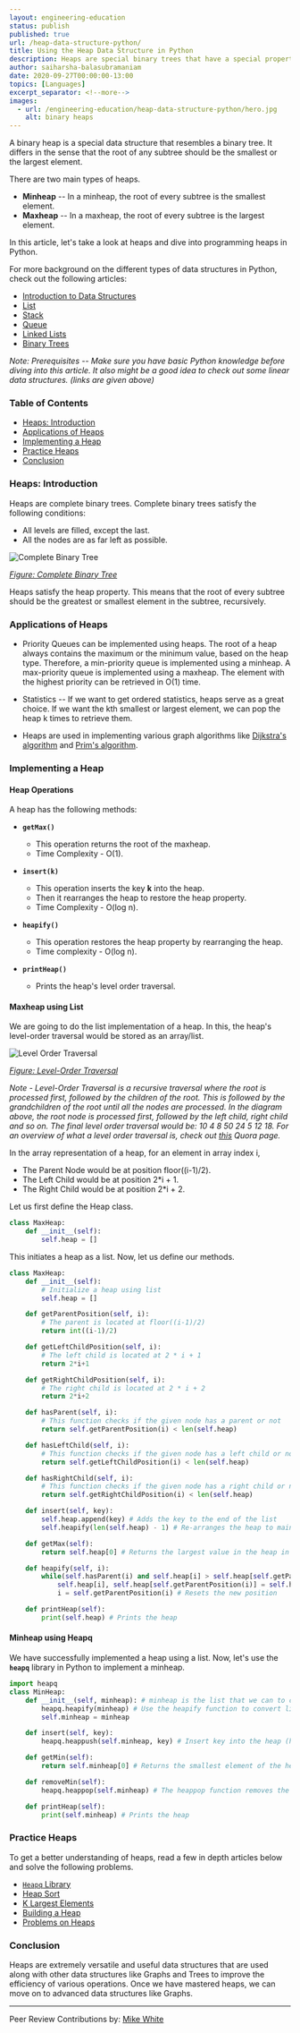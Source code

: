 ```yaml
---
layout: engineering-education
status: publish
published: true
url: /heap-data-structure-python/
title: Using the Heap Data Structure in Python
description: Heaps are special binary trees that have a special property. The key present at the root node of every sub-tree must be either the greatest or minimum among all the keys.
author: saiharsha-balasubramaniam
date: 2020-09-27T00:00:00-13:00
topics: [Languages]
excerpt_separator: <!--more-->
images:
  - url: /engineering-education/heap-data-structure-python/hero.jpg
    alt: binary heaps
---
```

A binary heap is a special data structure that resembles a binary tree. It differs in the sense that the root of any subtree should be the smallest or the largest element.
<!--more-->

There are two main types of heaps.

- **Minheap** -- In a minheap, the root of every subtree is the smallest element.
- **Maxheap** -- In a maxheap, the root of every subtree is the largest element.

In this article, let's take a look at heaps and dive into programming heaps in Python.

For more background on the different types of data structures in Python, check out the following articles:

- [Introduction to Data Structures](/data-structures-python-part-1/)
- [List](/list-data-structure-python/)
- [Stack](/stack-data-structure-python/)
- [Queue](/queue-data-structure-python/)
- [Linked Lists](/linked-list-data-structure-python/)
- [Binary Trees](/binary-tree-data-structure-python/)

*Note: Prerequisites -- Make sure you have basic Python knowledge before diving into this article. It also might be a good idea to check out some linear data structures. (links are given above)*

### Table of Contents
- [Heaps: Introduction](#heaps:-introduction)
- [Applications of Heaps](#applications-of-heaps)
- [Implementing a Heap](#implementing-a-heap)
- [Practice Heaps](#practice-heaps)
- [Conclusion](#conclusion)

### Heaps: Introduction
Heaps are complete binary trees. Complete binary trees satisfy the following conditions:

- All levels are filled, except the last.
- All the nodes are as far left as possible.

![Complete Binary Tree](/heap-data-structure-python/complete-binary-tree.png)

*[Figure: Complete Binary Tree](https://www.andrew.cmu.edu/course/15-121/lectures/Trees/trees.html)*

Heaps satisfy the heap property. This means that the root of every subtree should be the greatest or smallest element in the subtree, recursively.

### Applications of Heaps
- Priority Queues can be implemented using heaps. The root of a heap always contains the maximum or the minimum value, based on the heap type. Therefore, a min-priority queue is implemented using a minheap. A max-priority queue is implemented using a maxheap. The element with the highest priority can be retrieved in O(1) time.

- Statistics -- If we want to get ordered statistics, heaps serve as a great choice. If we want the kth smallest or largest element, we can pop the heap k times to retrieve them.

- Heaps are used in implementing various graph algorithms like [Dijkstra's algorithm](https://en.wikipedia.org/wiki/Dijkstra%27s_algorithm) and [Prim's algorithm](https://en.wikipedia.org/wiki/Prim%27s_algorithm).

### Implementing a Heap

#### Heap Operations
A heap has the following methods:

- **`getMax()`**

  - This operation returns the root of the maxheap.
  - Time Complexity - O(1).

- **`insert(k)`**

  - This operation inserts the key **k** into the heap.
  - Then it rearranges the heap to restore the heap property.
  - Time Complexity - O(log n).

- **`heapify()`**

  - This operation restores the heap property by rearranging the heap.
  - Time complexity - O(log n).

- **`printHeap()`**

  - Prints the heap's level order traversal.

#### Maxheap using List
We are going to do the list implementation of a heap. In this, the heap's level-order traversal would be stored as an array/list.

![Level Order Traversal](/heap-data-structure-python/level-order-traversal.png)

*[Figure: Level-Order Traversal](https://qph.fs.quoracdn.net/main-qimg-0ddd0cbca44f70d7845cc2caba5a0853)*

*Note - Level-Order Traversal is a recursive traversal where the root is processed first, followed by the children of the root. This is followed by the grandchildren of the root until all the nodes are processed. In the diagram above, the root node is processed first, followed by the left child, right child and so on. The final level order traversal would be: 10 4 8 50 24 5 12 18. For an overview of what a level order traversal is, check out [this](https://www.quora.com/What-is-level-order-traversal-in-a-binary-tree) Quora page.*

In the array representation of a heap, for an element in array index i,

- The Parent Node would be at position floor((i-1)/2).
- The Left Child would be at position 2\*i + 1.
- The Right Child would be at position 2\*i + 2.

Let us first define the Heap class.

```Python
class MaxHeap:
    def __init__(self):
        self.heap = []
```

This initiates a heap as a list. Now, let us define our methods.

```Python
class MaxHeap:
    def __init__(self):
        # Initialize a heap using list
        self.heap = []

    def getParentPosition(self, i):
        # The parent is located at floor((i-1)/2)
        return int((i-1)/2)

    def getLeftChildPosition(self, i):
        # The left child is located at 2 * i + 1
        return 2*i+1

    def getRightChildPosition(self, i):
        # The right child is located at 2 * i + 2
        return 2*i+2

    def hasParent(self, i):
        # This function checks if the given node has a parent or not
        return self.getParentPosition(i) < len(self.heap)

    def hasLeftChild(self, i):
        # This function checks if the given node has a left child or not
        return self.getLeftChildPosition(i) < len(self.heap)

    def hasRightChild(self, i):
        # This function checks if the given node has a right child or not
        return self.getRightChildPosition(i) < len(self.heap)

    def insert(self, key):
        self.heap.append(key) # Adds the key to the end of the list
        self.heapify(len(self.heap) - 1) # Re-arranges the heap to maintain the heap property

    def getMax(self):
        return self.heap[0] # Returns the largest value in the heap in O(1) time.

    def heapify(self, i):
        while(self.hasParent(i) and self.heap[i] > self.heap[self.getParentPosition(i)]): # Loops until it reaches a leaf node
            self.heap[i], self.heap[self.getParentPosition(i)] = self.heap[self.getParentPosition(i)], self.heap[i] # Swap the values
            i = self.getParentPosition(i) # Resets the new position

    def printHeap(self):
        print(self.heap) # Prints the heap
```

#### Minheap using Heapq
We have successfully implemented a heap using a list. Now, let's use the **`heapq`** library in Python to implement a minheap.

```Python
import heapq
class MinHeap:
    def __init__(self, minheap): # minheap is the list that we can to convert to a heap
        heapq.heapify(minheap) # Use the heapify function to convert list to a heap
        self.minheap = minheap

    def insert(self, key):
        heapq.heappush(self.minheap, key) # Insert key into the heap (heapq automatically maintains the heap property)

    def getMin(self):
        return self.minheap[0] # Returns the smallest element of the heap in O(1) time

    def removeMin(self):
        heapq.heappop(self.minheap) # The heappop function removes the smallest element in the heap

    def printHeap(self):
        print(self.minheap) # Prints the heap
```

### Practice Heaps
To get a better understanding of heaps, read a few in depth articles below and solve the following problems.

- [`Heapq` Library ](https://docs.python.org/3/library/heapq.html)
- [Heap Sort](https://www.geeksforgeeks.org/heap-sort/)
- [K Largest Elements](https://www.geeksforgeeks.org/k-largestor-smallest-elements-in-an-array/)
- [Building a Heap](https://www.geeksforgeeks.org/time-complexity-of-building-a-heap/)
- [Problems on Heaps](https://leetcode.com/tag/heap/)

### Conclusion
Heaps are extremely versatile and useful data structures that are used along with other data structures like Graphs and Trees to improve the efficiency of various operations. Once we have mastered heaps, we can move on to advanced data structures like Graphs.

---
Peer Review Contributions by: [Mike White](/engineering-education/authors/mike-white/)
